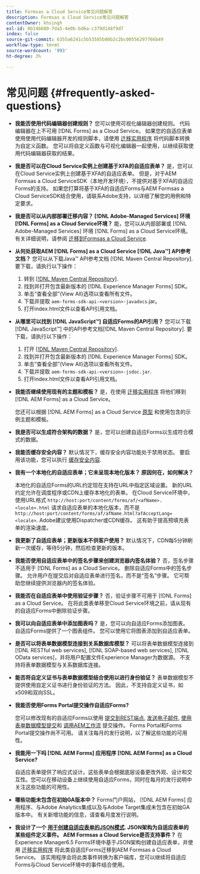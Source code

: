 ```yaml
---
title: Formsas a Cloud Service常见问题解答
description: Formsas a Cloud Service常见问题解答
contentOwner: khsingh
exl-id: 0b14b680-7da5-4e0b-bd6a-c379d148f9d7
index: false
source-git-commit: 6355a6241c5b53585b80b2c2bc00556297766b49
workflow-type: tm+mt
source-wordcount: '993'
ht-degree: 3%

---
```


# 常见问题 {#frequently-asked-questions}

* **我能否使用代码编辑器创建规则？**
您可以使用可视化编辑器创建规则。 代码编辑器在上不可用 [!DNL Forms] as a Cloud Service。 如果您的自适应表单使用使用代码编辑器开发的规则脚本，请使用 [迁移实用程序](migrate-to-forms-as-a-cloud-service.md) 将代码脚本转换为自定义函数。 您可以将自定义函数与可视化编辑器一起使用，以继续获取使用代码编辑器获取的结果。

* **我是否可以在Cloud Service实例上创建基于XFA的自适应表单？**
是，您可以在Cloud Service实例上创建基于XFA的自适应表单。 但是，对于AEM Formsas a Cloud ServiceSDK（本地开发环境），不提供对基于XFA的自适应Forms的支持。 如果您打算将基于XFA的自适应Forms与AEM Formsas a Cloud ServiceSDK结合使用，请联系Adobe支持，以详细了解您的用例和特定要求。

<!-- * **Can I use an XDP as a Document of Record (DoR) template? Is Forms Designer included in AEM Forms as a Cloud Service license?** 

  Yes, you can use an XDP as a Document of Record template on Cloud Service instances. However, support to use XDP as a Document of Record template is not available for AEM Forms as a Cloud Service SDK (Local development environment). -->

* **我是否可以从内部部署迁移内容？ [!DNL Adobe-Managed Services] 环境 [!DNL Forms] as a Cloud Service环境？**
能，您可以从内部部署或 [!DNL Adobe-Managed Services] 环境 [!DNL Forms] as a Cloud Service环境。 有关详细说明，请参阅 [迁移到Formsas a Cloud Service](migrate-to-forms-as-a-cloud-service.md).

<!-- You can use package manager or Experience Manager UI to [export and import Forms and related assets](import-export-forms-templates.md), use the migration utility to make your existing assets compatible with [!DNL Forms] as a Cloud Service, use the [Best Practices Analyzer](https://experienceleague.adobe.com/docs/experience-manager-cloud-service/moving/cloud-migration/best-practices-analyzer/overview-best-practices-analyzer.html?lang=en#best-practices-analyzer) tool to find the features and APIs that require changes and updated before migration, and use the [Content Transfer Tools](https://docs.adobe.com/content/help/en/experience-manager-cloud-service/moving/home.html) to move your custom code without refactoring it. -->

* **从何处获取AEM [!DNL Forms] as a Cloud Service [!DNL Java™] API参考文档？**
您可以从下载Java™ API参考文档 [!DNL Maven Central Repository]. 要下载，请执行以下操作：
   1. 转到 [[!DNL Maven Central Repository]](https://mvnrepository.com/artifact/com.adobe.aem/aem-forms-sdk-api).
   1. 找到并打开包含最新版本的 [!DNL Experience Manager Forms] SDK。
   1. 单击“查看全部”(View All)选项以查看所有文件。
   1. 下载并提取 `aem-forms-sdk-api-<version>-javadocs`.jar。
   1. 打开index.html文件以查看API引用文档。

* **从哪里可以找到 [!DNL JavaScript™] 自适应Forms的API引用？**
您可以下载 [!DNL JavaScript™] 中的API参考文档[!DNL  Maven Central Repository]. 要下载，请执行以下操作：
   1. 打开 [[!DNL Maven Central Repository]](https://mvnrepository.com/artifact/com.adobe.aem/aem-forms-sdk-api).
   1. 找到并打开包含最新版本的 [!DNL Experience Manager Forms] SDK。
   1. 单击“查看全部”(View All)选项以查看所有文件。
   1. 下载并提取 `aem-forms-sdk-api-<version>-jsdoc.jar`.
   1. 打开index.html文件以查看API引用文档。

* **我能否继续使用现有的主题和模板？**
是，在使用 [迁移实用程序](migrate-to-forms-as-a-cloud-service.md) 将他们移到 [!DNL AEM Forms] as a Cloud Service。

   您还可以根据 [!DNL AEM Forms] as a Cloud Service [原型](setup-local-development-environment.md#forms-cloud-service-local-development-environment) 和使用包含的示例主题和模板。

* **我是否可以生成符合架构的数据？**
是，您可以创建自适应Forms以生成符合模式的数据。

<!-- * **Can I pass custom parameters to the prefill service?**
Custom parameters are planned for an upcoming release. -->

* **我能否缓存安全内容？**
默认情况下，缓存安全内容功能处于禁用状态。 要启用该功能，您可以执行 [缓存安全内容](https://experienceleague.adobe.com/docs/experience-manager-dispatcher/using/configuring/permissions-cache.html?lang=zh-Hans).

* **我有一个本地化的自适应表单；它未呈现本地化版本？ 原因何在，如何解决？**

   本地化的自适应Forms的URL约定现在支持在URL中指定区域设置。 新的URL约定允许在调度程序或CDN上缓存本地化的表单。 在Cloud Service环境中，使用URL格式 `http://host:port/content/forms/af/<afName>.<locale>.html` 请求自适应表单的本地化版本，而不是 `http://host:port/content/forms/af/afName.html?afAcceptLang=<locale>`. Adobe建议使用Dispatcher或CDN缓存。 这有助于提高预填充表单的渲染速度。

* **我更新了自适应表单；更新版本不供客户使用？**
默认情况下，CDN每5分钟刷新一次缓存，等待5分钟，然后检查更新的版本。

* **我能否使用自适应表单中的签名步骤来创建浏览器内签名体验？**
否，签名步骤不适用于 [!DNL Forms] as a Cloud Service。 删除自适应Forms中的签名步骤。 允许用户在提交后对自适应表单进行签名，而不是“签名”步骤。 它可帮助您继续提供浏览器内的签名体验。

* **我能否在自适应表单中使用验证步骤？**
否，验证步骤不可用于 [!DNL Forms] as a Cloud Service。 在将此类表单移至Cloud Service环境之前，请从现有的自适应Forms中删除验证步骤。

* **我可以向自适应表单中添加图表吗？**
是，您可以向自适应Forms添加图表。 自适应Forms提供了一个图表组件。 您可以使用它将图表添加到自适应表单。

* **是否可以将表单数据模型连接到关系数据库模型？**
可以将表单数据模型连接到 [!DNL RESTful web services], [!DNL SOAP-based web services], [!DNL OData services]，并将用户配置文件Experience Manager为数据源。 不支持将表单数据模型与关系数据库连接。

* **能否将自定义证书与表单数据模型结合使用以进行身份验证？**
表单数据模型不提供使用自定义证书进行身份验证的方法。 因此，不支持自定义证书，如x509和双向SSL。

* **我能否使用Forms Portal提交操作自适应Forms?**

   您可以修改现有的自适应Forms以使用 [提交到REST端点](configuring-submit-actions.md#submit-to-rest-endpoint), [发送电子邮件](configuring-submit-actions.md#send-email), [使用表单数据模型提交](configuring-submit-actions.md#submit-using-form-data-model)和 [调用AEM工作流](configuring-submit-actions.md#invoke-an-aem-workflow) 提交操作。 Forms Portal和Forms Portal提交操作尚不可用。 请关注每月的发行说明，以了解这些功能的可用性。

* **我能用一下吗 [!DNL AEM Forms] 应用程序 [!DNL AEM Forms] as a Cloud Service?**

   自适应表单提供了响应式设计。这些表单会根据底层设备更改外观、设计和交互性。您可以在移动设备上继续使用自适应Forms，同时在每月的发行说明中关注这些功能的可用性。

* **哪些功能未包含在初始GA版本中？**
Forms门户网站， [!DNL AEM Forms] 应用程序、与Adobe Analytics集成以及与Adobe Target集成未包含在初始GA版本中。 有关新增功能的信息，请查看月度发行说明。

* **我设计了一个 [用于创建自适应表单的JSON模式](adaptive-form-json-schema-form-model.md). JSON架构为自适应表单的某些组件定义事件。 AEM Formsas a Cloud Service是否支持事件？**
在Experience Manager6.5 Forms环境中基于JSON架构创建自适应表单，并使用 [迁移实用程序](migrate-to-forms-as-a-cloud-service.md) 将此类自适应Forms迁移到AEM Formsas a Cloud Service。 该实用程序会将此类事件转换为客户端库，您可以继续将自适应Forms与Cloud Service环境中的事件结合使用。

<!-- 

* **Is there any AEM Forms as a Cloud Service connector for Microsoft Power Automate?**

  Yes, Adobe provides an Adobe Experience Manager connector to access [Adobe Experience Manager Forms - Communication capabilities](https://experienceleague.adobe.com/docs/experience-manager-cloud-service/content/forms/using-communications/aem-forms-cloud-service-communications-introduction.html) through Microsoft Power Automate. You can create a PDF document that is based on a form design and XML form data or create PostScript (PS), Printer Command Language (PCL), Zebra Printing Language (ZPL) and other Printer Definition Language documents. 

  You can get started with Adobe Experience Manager easily with just a few steps:

  1. Generate the Service credentials: Use Adobe Experience Manager Developer Console to [generate](https://experienceleague.adobe.com/docs/experience-manager-learn/getting-started-with-aem-headless/authentication/service-credentials.html?#generate-service-credentials) the service credentials.  
  
  1. Setup your connection: Add your service credentials to the Adobe Experience Manager Connector. You can get crdential from service credential JSON and copy these credential details to your one-time connection setup:

    * AEM Server
    * Organization ID 
    * Client ID
    * Client Secret
    * Technical Account ID
    * Meta Scopes
    * Private Key - base64 encoded keys are accepted
    * Adobe IMS Host URL

    <br> 
    
    ![Use your Service Credential JSON for credential details](assets/forms-aem-pa-connector-connection.png)

    A sample Service Credential JSON file fields mapped to Adobe Experience Manager connector for Microsoft Power Automate.

    -->


